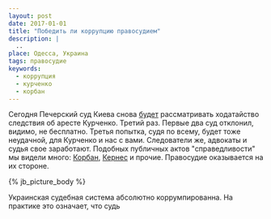 ```yaml
---
layout: post
date: 2017-01-01
title: "Победить ли коррупцию правосудием"
description: |
  ..
place: Одесса, Украина
tags: правосудие
keywords:
  - коррупция
  - курченко
  - корбан
---
```


Сегодня Печерский суд Киева снова
[будет](http://korrespondent.net/ukraine/3796047-popytka-nomer-try-sud-snova-poprobuet-arestovat-kurchenko)
рассматривать ходатайство следствия об аресте Курченко. Третий раз.
Первые два суд отклонил, видимо, не бесплатно. Третья попытка, судя по всему,
будет тоже неудачной, для Курченко и нас с вами. Следователи же, адвокаты
и судья свое заработают. Подобных публичных актов "справедливости" мы видели
много: [Корбан](http://www.pravda.com.ua/rus/news/2016/08/21/7118313/),
[Кернес](http://www.unian.net/society/1491974-sud-po-delu-kernesa-snova-ne-sostoyalsya-tot-na-operatsii-v-izraile.html)
и прочие. Правосудие оказывается на их стороне.

{% jb_picture_body %}

<!--more-->

Украинская судебная система абсолютно коррумпированна. На практике это
означает, что судь
